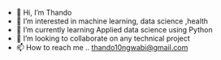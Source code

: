 - 👋 Hi, I’m Thando
- 👀 I’m interested in machine learning, data science ,health
- 🌱 I’m currently learning Applied data science using Python
- 💞️ I’m looking to collaborate on any technical project
- 📫 How to reach me .. thando10ngwabi@gmail.com

<!---
tee10t/tee10t is a ✨ special ✨ repository because its `README.md` (this file) appears on your GitHub profile.
You can click the Preview link to take a look at your changes.
--->

